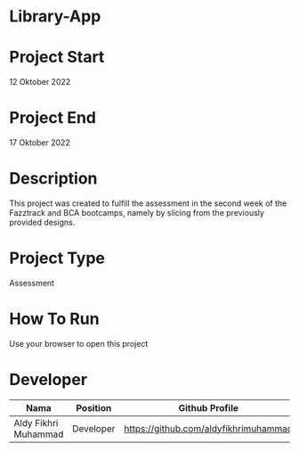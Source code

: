 # Library-App

# Project Start
12 Oktober 2022

# Project End
17 Oktober 2022

# Description
This project was created to fulfill the assessment in the second week of the Fazztrack and BCA bootcamps, namely by slicing from the previously provided designs.

# Project Type
Assessment

# How To Run
Use your browser to open this project

# Developer
| Nama | Position | Github Profile |
| ------ | ------ | ------ |
| Aldy Fikhri Muhammad | Developer | https://github.com/aldyfikhrimuhammad |
